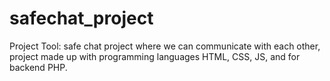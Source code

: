# safechat_project
Project Tool: safe chat project where we can communicate with each other, project made up with programming languages HTML, CSS, JS, and for backend PHP.

